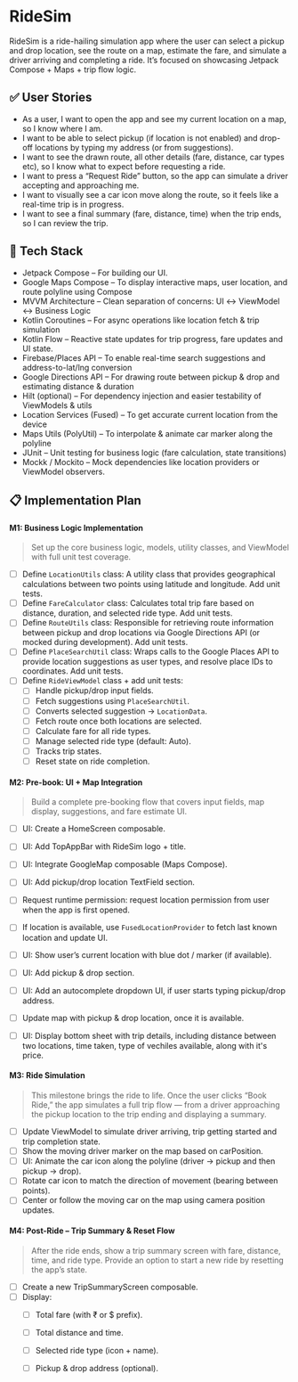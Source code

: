 # RideSim
RideSim is a ride-hailing simulation app where the user can select a pickup and drop location, see the route on a map, estimate the fare, and simulate a driver arriving and completing a ride. It’s focused on showcasing Jetpack Compose + Maps + trip flow logic.

## ✅ User Stories

* As a user, I want to open the app and see my current location on a map, so I know where I am.
* I want to be able to select pickup (if location is not enabled) and drop-off locations by typing my address (or from suggestions).
* I want to see the drawn route, all other details (fare, distance, car types etc), so I know what to expect before requesting a ride.
* I want to press a “Request Ride” button, so the app can simulate a driver accepting and approaching me.
* I want to visually see a car icon move along the route, so it feels like a real-time trip is in progress.
* I want to see a final summary (fare, distance, time) when the trip ends, so I can review the trip.

## 🔧 Tech Stack

* Jetpack Compose – For building our UI.
* Google Maps Compose – To display interactive maps, user location, and route polyline using Compose
* MVVM Architecture – Clean separation of concerns: UI ↔ ViewModel ↔ Business Logic
* Kotlin Coroutines – For async operations like location fetch & trip simulation
* Kotlin Flow – Reactive state updates for trip progress, fare updates and UI state.
* Firebase/Places API – To enable real-time search suggestions and address-to-lat/lng conversion
* Google Directions API – For drawing route between pickup & drop and estimating distance & duration
* Hilt (optional) – For dependency injection and easier testability of ViewModels & utils
* Location Services (Fused) – To get accurate current location from the device
* Maps Utils (PolyUtil) – To interpolate & animate car marker along the polyline
* JUnit – Unit testing for business logic (fare calculation, state transitions)
* Mockk / Mockito – Mock dependencies like location providers or ViewModel observers.

## 📋 Implementation Plan
#### M1: Business Logic Implementation
> Set up the core business logic, models, utility classes, and ViewModel with full unit test coverage.

- [ ] Define `LocationUtils` class: A utility class that provides geographical calculations between two points using latitude and longitude. Add unit tests.
- [ ] Define `FareCalculator` class: Calculates total trip fare based on distance, duration, and selected ride type. Add unit tests.
- [ ] Define `RouteUtils` class: Responsible for retrieving route information between pickup and drop locations via Google Directions API (or mocked during development). Add unit tests.
- [ ] Define `PlaceSearchUtil` class: Wraps calls to the Google Places API to provide location suggestions as user types, and resolve place IDs to coordinates. Add unit tests.
- [ ] Define `RideViewModel` class + add unit tests:
  - [ ] Handle pickup/drop input fields.
  - [ ] Fetch suggestions using `PlaceSearchUtil`.
  - [ ] Converts selected suggestion → `LocationData`.
  - [ ] Fetch route once both locations are selected.
  - [ ] Calculate fare for all ride types.
  - [ ] Manage selected ride type (default: Auto).
  - [ ] Tracks trip states.
  - [ ] Reset state on ride completion.

#### M2: Pre-book: UI + Map Integration
> Build a complete pre-booking flow that covers input fields, map display, suggestions, and fare estimate UI.

- [ ] UI: Create a HomeScreen composable.
- [ ] UI: Add TopAppBar with RideSim logo + title.
- [ ] UI: Integrate GoogleMap composable (Maps Compose).
- [ ] UI: Add pickup/drop location TextField section.
- [ ] Request runtime permission: request location permission from user when the app is first opened.
- [ ] If location is available, use `FusedLocationProvider` to fetch last known location and update UI.
- [ ] UI: Show user’s current location with blue dot / marker (if available).
- [ ] UI: Add pickup & drop section.
- [ ] UI: Add an autocomplete dropdown UI, if user starts typing pickup/drop address.
- [ ] Update map with pickup & drop location, once it is available.
- [ ] UI: Display bottom sheet with trip details, including distance between two locations, time taken, type of vechiles available, along with it's price.


#### M3: Ride Simulation
> This milestone brings the ride to life. Once the user clicks “Book Ride,” the app simulates a full trip flow — from a driver approaching the pickup location to the trip ending and displaying a summary.

- [ ] Update ViewModel to simulate driver arriving, trip getting started and trip completion state.
- [ ] Show the moving driver marker on the map based on carPosition.
- [ ] UI: Animate the car icon along the polyline (driver → pickup and then pickup → drop).
- [ ] Rotate car icon to match the direction of movement (bearing between points).
- [ ] Center or follow the moving car on the map using camera position updates.

#### M4: Post-Ride – Trip Summary & Reset Flow
> After the ride ends, show a trip summary screen with fare, distance, time, and ride type. Provide an option to start a new ride by resetting the app’s state.

- [ ] Create a new TripSummaryScreen composable.
- [ ] Display:
  - [ ] Total fare (with ₹ or $ prefix).
  - [ ] Total distance and time.
  - [ ] Selected ride type (icon + name).
  - [ ] Pickup & drop address (optional).

